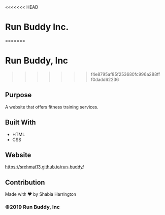 <<<<<<< HEAD
# Run Buddy Inc.
=======
# Run Buddy, Inc
>>>>>>> f4e8795af85f253680fc996a288fff0dadd62236

## Purpose
A website that offers fitness training services. 

## Built With
* HTML
* CSS

## Website
https://srehmat13.github.io/run-buddy/

## Contribution
Made with ❤️ by Shabia Harrington

### ©️2019 Run Buddy, Inc 
